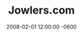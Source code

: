 ---
layout: post
title: "Jowlers.com"
date: 2008-02-01 12:00:00 -0600
short: jowlers
summary: "Shaking Faces and photographing it."
datelong: "2004 - present"
image: jowlers.gif
link: http://jowlers.com/
linktext: Visit Project Site
---